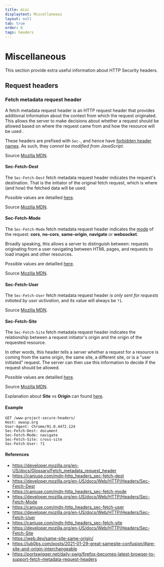 ```yaml
---
title: misc
displaytext: Miscellaneous
layout: null
tab: true
order: 6
tags: headers
---
```


# Miscellaneous

This section provide extra useful information about HTTP Security headers.

## Request headers

### Fetch metadata request header

A fetch metadata request header is an HTTP request header that provides additional information about the context from which the request originated. This allows the server to make decisions about whether a request should be allowed based on where the request came from and how the resource will be used .

These headers are prefixed with `Sec-`, and hence have [forbidden header names](https://developer.mozilla.org/en-US/docs/Glossary/Forbidden_header_name). As such, they *cannot be modified from JavaScript*.

Source [Mozilla MDN](https://developer.mozilla.org/en-US/docs/Glossary/Fetch_metadata_request_header).

#### Sec-Fetch-Dest

The `Sec-Fetch-Dest` fetch metadata request header indicates the request's destination. That is the initiator of the original fetch request, which is where (and how) the fetched data will be used.

Possible values are detailled [here](https://developer.mozilla.org/en-US/docs/Web/HTTP/Headers/Sec-Fetch-Dest#directives).

Source [Mozilla MDN](https://developer.mozilla.org/en-US/docs/Web/HTTP/Headers/Sec-Fetch-Dest).

#### Sec-Fetch-Mode

The `Sec-Fetch-Mode` fetch metadata request header indicates the [mode](https://developer.mozilla.org/en-US/docs/Web/API/Request/mode) of the request: **cors**, **no-cors**, **same-origin**, **navigate** or **websocket**.

Broadly speaking, this allows a server to distinguish between: requests originating from a user navigating between HTML pages, and requests to load images and other resources.

Possible values are detailled [here](https://developer.mozilla.org/en-US/docs/Web/HTTP/Headers/Sec-Fetch-Mode#directives).

Source [Mozilla MDN](https://developer.mozilla.org/en-US/docs/Web/HTTP/Headers/Sec-Fetch-Mode).

#### Sec-Fetch-User

The `Sec-Fetch-User` fetch metadata request header *is only sent for requests initiated by user activation*, and its value will always be `?1`.

Source [Mozilla MDN](https://developer.mozilla.org/en-US/docs/Web/HTTP/Headers/Sec-Fetch-User).

#### Sec-Fetch-Site

The `Sec-Fetch-Site` fetch metadata request header indicates the relationship between a request initiator's origin and the origin of the requested resource.

In other words, this header tells a server whether a request for a resource is coming from the same origin, the same site, a different site, or is a "user initiated" request. The server can then use this information to decide if the request should be allowed.

Possible values are detailled [here](https://developer.mozilla.org/en-US/docs/Web/HTTP/Headers/Sec-Fetch-Site#directives).

Source [Mozilla MDN](https://developer.mozilla.org/en-US/docs/Web/HTTP/Headers/Sec-Fetch-Site).

Explanation about **Site** vs **Origin** can found [here](https://web.dev/same-site-same-origin/).

#### Example

```
GET /www-project-secure-headers/
Host: owasp.org
User-Agent: Chrome/91.0.4472.124
Sec-Fetch-Dest: document
Sec-Fetch-Mode: navigate
Sec-Fetch-Site: cross-site
Sec-Fetch-User: ?1
```

#### References

* <https://developer.mozilla.org/en-US/docs/Glossary/Fetch_metadata_request_header>
* <https://caniuse.com/mdn-http_headers_sec-fetch-dest>
* <https://developer.mozilla.org/en-US/docs/Web/HTTP/Headers/Sec-Fetch-Dest>
* <https://caniuse.com/mdn-http_headers_sec-fetch-mode>
* <https://developer.mozilla.org/en-US/docs/Web/HTTP/Headers/Sec-Fetch-Mode>
* <https://caniuse.com/mdn-http_headers_sec-fetch-user>
* <https://developer.mozilla.org/en-US/docs/Web/HTTP/Headers/Sec-Fetch-User>
* <https://caniuse.com/mdn-http_headers_sec-fetch-site>
* <https://developer.mozilla.org/en-US/docs/Web/HTTP/Headers/Sec-Fetch-Site>
* <https://web.dev/same-site-same-origin/>
* <https://jub0bs.com/posts/2021-01-29-great-samesite-confusion/#are-site-and-origin-interchangeable>
* <https://portswigger.net/daily-swig/firefox-becomes-latest-browser-to-support-fetch-metadata-request-headers>
